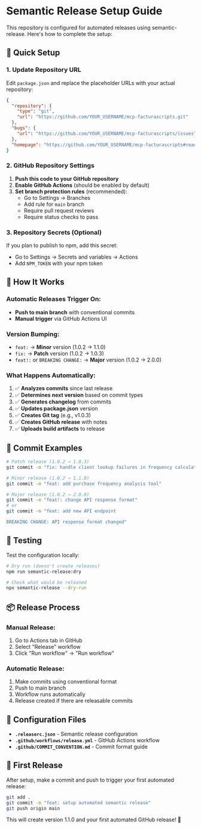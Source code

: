 # Semantic Release Setup Guide

This repository is configured for automated releases using semantic-release. Here's how to complete the setup:

## 🚀 Quick Setup

### 1. Update Repository URL

Edit `package.json` and replace the placeholder URLs with your actual repository:

```json
{
  "repository": {
    "type": "git",
    "url": "https://github.com/YOUR_USERNAME/mcp-facturascripts.git"
  },
  "bugs": {
    "url": "https://github.com/YOUR_USERNAME/mcp-facturascripts/issues"
  },
  "homepage": "https://github.com/YOUR_USERNAME/mcp-facturascripts#readme"
}
```

### 2. GitHub Repository Settings

1. **Push this code to your GitHub repository**
2. **Enable GitHub Actions** (should be enabled by default)
3. **Set branch protection rules** (recommended):
   - Go to Settings → Branches
   - Add rule for `main` branch
   - Require pull request reviews
   - Require status checks to pass

### 3. Repository Secrets (Optional)

If you plan to publish to npm, add this secret:
- Go to Settings → Secrets and variables → Actions
- Add `NPM_TOKEN` with your npm token

## 🎯 How It Works

### Automatic Releases Trigger On:
- **Push to main branch** with conventional commits
- **Manual trigger** via GitHub Actions UI

### Version Bumping:
- `feat:` → **Minor** version (1.0.2 → 1.1.0)
- `fix:` → **Patch** version (1.0.2 → 1.0.3)  
- `feat!:` or `BREAKING CHANGE:` → **Major** version (1.0.2 → 2.0.0)

### What Happens Automatically:
1. ✅ **Analyzes commits** since last release
2. ✅ **Determines next version** based on commit types
3. ✅ **Generates changelog** from commits
4. ✅ **Updates package.json** version
5. ✅ **Creates Git tag** (e.g., v1.0.3)
6. ✅ **Creates GitHub release** with notes
7. ✅ **Uploads build artifacts** to release

## 📝 Commit Examples

```bash
# Patch release (1.0.2 → 1.0.3)
git commit -m "fix: handle client lookup failures in frequency calculation"

# Minor release (1.0.2 → 1.1.0)  
git commit -m "feat: add purchase frequency analysis tool"

# Major release (1.0.2 → 2.0.0)
git commit -m "feat!: change API response format"
# or
git commit -m "feat: add new API endpoint

BREAKING CHANGE: API response format changed"
```

## 🧪 Testing

Test the configuration locally:

```bash
# Dry run (doesn't create releases)
npm run semantic-release:dry

# Check what would be released
npx semantic-release --dry-run
```

## 📦 Release Process

### Manual Release:
1. Go to Actions tab in GitHub
2. Select "Release" workflow
3. Click "Run workflow" → "Run workflow"

### Automatic Release:
1. Make commits using conventional format
2. Push to main branch
3. Workflow runs automatically
4. Release created if there are releasable commits

## 🔧 Configuration Files

- **`.releaserc.json`** - Semantic release configuration
- **`.github/workflows/release.yml`** - GitHub Actions workflow
- **`.github/COMMIT_CONVENTION.md`** - Commit format guide

## 🎉 First Release

After setup, make a commit and push to trigger your first automated release:

```bash
git add .
git commit -m "feat: setup automated semantic release"
git push origin main
```

This will create version 1.1.0 and your first automated GitHub release! 🚀